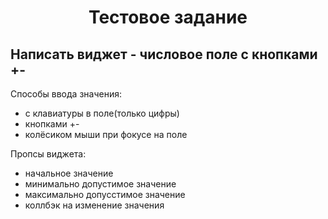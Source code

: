 <h1 align="center">Тестовое задание</h1>

## Написать виджет - числовое поле с кнопками +-

Способы ввода значения:
- с клавиатуры в поле(только цифры)
- кнопками +-
- колёсиком мыши при фокусе на поле

Пропсы виджета:
- начальное значение
- минимально допустимое значение
- максимально допусстимое значение
- коллбэк на изменение значения
